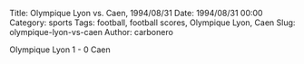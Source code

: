 Title: Olympique Lyon vs. Caen, 1994/08/31
Date: 1994/08/31 00:00
Category: sports
Tags: football, football scores, Olympique Lyon, Caen
Slug: olympique-lyon-vs-caen
Author: carbonero


Olympique Lyon 1 - 0 Caen
